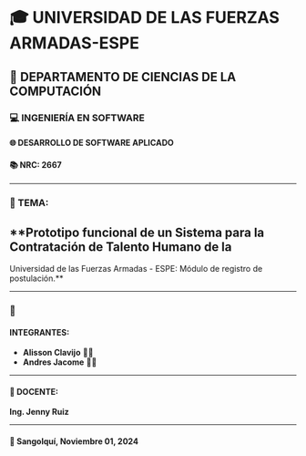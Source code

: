 # 🎓 UNIVERSIDAD DE LAS FUERZAS ARMADAS-ESPE

## 🏫 DEPARTAMENTO DE CIENCIAS DE LA COMPUTACIÓN

### 💻 INGENIERÍA EN SOFTWARE
#### 🌐 DESARROLLO DE SOFTWARE APLICADO
#### 📚 NRC: 2667

---

### 📝 TEMA:
## **Prototipo funcional de un Sistema para la Contratación de Talento Humano de la 
Universidad de las Fuerzas Armadas - ESPE: Módulo de registro de postulación.**

---

### 👥 

#### INTEGRANTES:
- **Alisson Clavijo** 👩‍💻
- **Andres Jacome** 👨‍💻

---

#### 📘 DOCENTE:
**Ing. Jenny Ruiz**

---

#### 📅 Sangolquí, Noviembre 01, 2024
